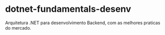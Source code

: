 # dotnet-fundamentals-desenv
Arquitetura .NET para desenvolvimento Backend, com as melhores praticas do mercado.
